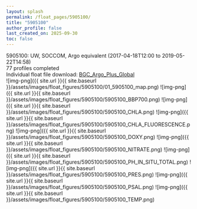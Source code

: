 ```yaml
---
layout: splash
permalink: /float_pages/5905100/
title: "5905100"
author_profile: false
last_created_on: 2025-09-30
toc: false
---
```

 
5905100: UW, SOCCOM, Argo equivalent (2017-04-18T12:00 to 2019-05-22T14:58)\
77 profiles completed\
Individual float file download: [BGC_Argo_Plus_Global](https://ftp.soest.hawaii.edu/bgc_argo_plus/Individual_Floats/outliers_removed/5905100_Sprof_processed.nc)\
![img-png]({{ site.url }}{{ site.baseurl }}/assets/images/float_figures/5905100/01_5905100_map.png)
![img-png]({{ site.url }}{{ site.baseurl }}/assets/images/float_figures/5905100/5905100_BBP700.png)
![img-png]({{ site.url }}{{ site.baseurl }}/assets/images/float_figures/5905100/5905100_CHLA.png)
![img-png]({{ site.url }}{{ site.baseurl }}/assets/images/float_figures/5905100/5905100_CHLA_FLUORESCENCE.png)
![img-png]({{ site.url }}{{ site.baseurl }}/assets/images/float_figures/5905100/5905100_DOXY.png)
![img-png]({{ site.url }}{{ site.baseurl }}/assets/images/float_figures/5905100/5905100_NITRATE.png)
![img-png]({{ site.url }}{{ site.baseurl }}/assets/images/float_figures/5905100/5905100_PH_IN_SITU_TOTAL.png)
![img-png]({{ site.url }}{{ site.baseurl }}/assets/images/float_figures/5905100/5905100_PRES.png)
![img-png]({{ site.url }}{{ site.baseurl }}/assets/images/float_figures/5905100/5905100_PSAL.png)
![img-png]({{ site.url }}{{ site.baseurl }}/assets/images/float_figures/5905100/5905100_TEMP.png)
